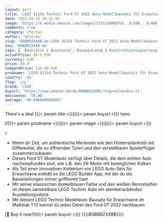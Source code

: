 ```yaml
---
layout: post
title: 'LEGO 42154 Technic Ford GT 2022 Auto-Modellbausatz für Erwachsene  Supercar im Maßstab 1:12 mit authentischen Merkmalen  fortschrittliches Sammlerset'
date: 2023-04-28 16:13:35
image: 'https://m.media-amazon.com/images/I/51cQd9OZFoL._SL500_._SL400_.jpg'
comments: true
category: ofertas
author: 'tole.es'
slug: 'B0BBRZXX8B-de LEGO 42154 Technic Ford GT 2022 Auto-Modellbausatz für...'
sku: 'B0BBRZXX8B-de'
tags: [ 'Bauklötze & Bausteine','Bauspielzeug & Konstruktionsspielzeug','Custom Stores','LEGO','Lego Technic','Self Service','Spielzeug','lego','🇩🇪', ]
actualPrice: 89.9 EUR
currency: EUR
price: 89.9
comparePrice: 119.99 EUR
prodname: 'LEGO 42154 Technic Ford GT 2022 Auto-Modellbausatz für Erwachsene  Supercar im Maßstab 1:12 mit authentischen Merkmalen  fortschrittliches Sammlerset'
country: 'de'
flag: '🇩🇪'
brand: 'LEGO'
buyurl: 'https://www.amazon.de/dp/B0BBRZXX8B/?tag=tolees0ca-21'
descuento: '25.08'
average: '90.8966666666667'
---
```


There's a deal [{{< param title >}}]({{< param buyurl >}})  here:

[![{{< param prodname >}}]({{< param image >}})]({{< param buyurl >}})

ℹ️:

- Nimm dir Zeit, um authentische Merkmale wie den Hinterradantrieb mit Differential, die zu öffnenden Türen und den verstellbaren Spoilerflügel zusammenzubauen
- Dieses Ford GT Modellauto verfügt über Details, die dem echten Auto nachempfunden sind, wie z.B. den V6-Motor mit beweglichen Kolben
- Als Teil einer innovativen Kollektion von LEGO Auto-Sets für Erwachsene enthält es die LEGO Builder App, mit der du die Bauanleitungen immer griffbereit hast
- Mit seiner klassischen dunkelblauen Farbe und den weißen Rennstreifen ist dieses sammelbare LEGO Technic Auto ein atemberaubendes Ausstellungsstück
- Mit diesem LEGO Technic Modellauto-Bausatz für Erwachsene im Maßstab 1:12 kannst du jedes Detail des Ford GT 2022 nachbauen

[🛒 Buy it now!!]({{< param buyurl >}})
{{<world>}}B0BBRZXX8B{{</world>}}
